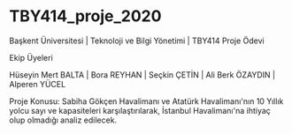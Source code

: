 # TBY414_proje_2020
Başkent Üniversitesi | Teknoloji ve Bilgi Yönetimi | TBY414 Proje Ödevi

Ekip Üyeleri

Hüseyin Mert BALTA | Bora REYHAN | Seçkin ÇETİN | Ali Berk ÖZAYDIN | Alperen YÜCEL

Proje Konusu: Sabiha Gökçen Havalimanı ve Atatürk Havalimanı'nın 10 Yıllık yolcu sayı ve kapasiteleri karşılaştırılarak, İstanbul Havalimanı'na ihtiyaç olup olmadığı analiz edilecek.
